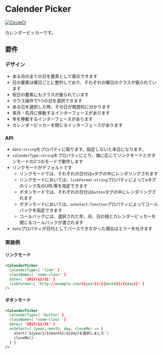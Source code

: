 # Calender Picker

[![CircleCI](https://circleci.com/bb/ai-ot/calender-picker.svg?style=svg&circle-token=7d65bdcc898b13dacd1af9bf47ffdfacc25dcfae)](https://circleci.com/bb/ai-ot/calender-picker)

カレンダーピッカーです。

## 要件

### デザイン

- ある月の全ての日を要素として表示できます
- 日の要素は曜日ごとに整列しており、それぞれの曜日のクラスが振られています
- 祝日の要素にもクラスが振られています
- マウス操作で1つの日を選択できます
- ある日を選択した時、その日が視覚的に分かります
- 来月・先月に移動するインターフェースがあります
- 年を移動するインターフェースがあります
- カレンダーピッカーを閉じるインターフェースがあります

### API

- `date:string`をプロパティに取ります。指定しないと本日になります。
- `calenderType:string`をプロパティにとり、値に応じてリンクモードとボタンモードの2つのモードで動作します
- リンクモードがデフォルトです
  + リンクモードでは、それぞれの日付は`a`タグの中にレンダリングされます
  + リンクモードにおいては、`linkFormat:string`プロパティによってaタグのリンク先のURL等を指定できます
  + ボタンモードでは、それぞれの日付は`button`タグの中にレンダリングされます
  + ボタンモードにおいては、`onSelect:function`プロパティによってコールバックを指定できます
  + コールバックには、選択された年、月、日の値とカレンダーピッカーを閉じるコールバックが渡されます
- `date`プロパティが日付としてパースできなかった場合はエラーを吐きます


### 実装例

#### リンクモード

```html
<CalenderPicker
  calenderType={ 'link' }
  className={ 'some-class' }
  date={ '2017/12/31' }
  linkFormat={ 'http://example.com/{{year}}/{{month}}/{{day}}' }
/>
```

#### ボタンモード

```html
<CalenderPicker
  calenderType={ 'button' }
  className={ 'some-class' }
  date={ '2017/12/31' }
  onSelect={ (year, month, day, closeMe) => {
    alert(`${year}/${month}/${day}を選択しました`)
    closeMe()
  } }
/>
```
